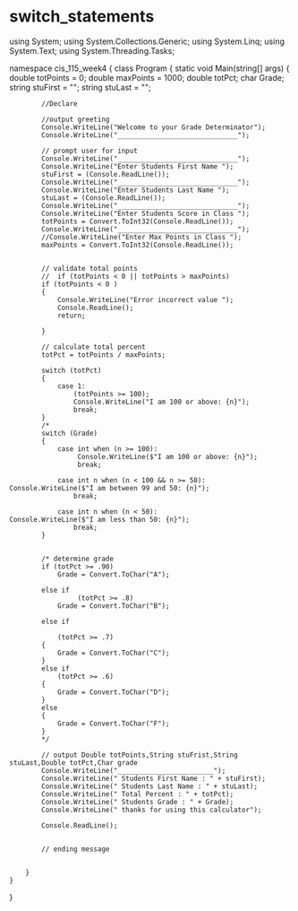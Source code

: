 # switch_statements



using System;
using System.Collections.Generic;
using System.Linq;
using System.Text;
using System.Threading.Tasks;

namespace cis_115_week4
{
    class Program
    {
        static void Main(string[] args)
        {
            double totPoints = 0;
            double maxPoints = 1000;
            double totPct;
            char Grade;
            string stuFirst = "";
            string stuLast = "";

            //Declare

            //output greeting
            Console.WriteLine("Welcome to your Grade Determinator");
            Console.WriteLine("______________________________");

            // prompt user for input
            Console.WriteLine("______________________________");
            Console.WriteLine("Enter Students First Name ");
            stuFirst = (Console.ReadLine());
            Console.WriteLine("______________________________");
            Console.WriteLine("Enter Students Last Name ");
            stuLast = (Console.ReadLine());
            Console.WriteLine("______________________________");
            Console.WriteLine("Enter Students Score in Class ");
            totPoints = Convert.ToInt32(Console.ReadLine());
            Console.WriteLine("______________________________");
            //Console.WriteLine("Enter Max Points in Class ");
            maxPoints = Convert.ToInt32(Console.ReadLine());


            // validate total points
            //  if (totPoints < 0 || totPoints > maxPoints)
            if (totPoints < 0 )
            {
                Console.WriteLine("Error incorrect value ");
                Console.ReadLine();
                return;

            }
           
            // calculate total percent
            totPct = totPoints / maxPoints;

            switch (totPct)
            {
                case 1:
                    (totPoints >= 100);
                    Console.WriteLine("I am 100 or above: {n}");
                    break;
            }
            /*
            switch (Grade)
            {
                case int when (n >= 100):
                     Console.WriteLine($"I am 100 or above: {n}");
                     break;

                case int n when (n < 100 && n >= 50):
    Console.WriteLine($"I am between 99 and 50: {n}");
                    break;

                case int n when (n < 50):
    Console.WriteLine($"I am less than 50: {n}");
                    break;
            }


            /* determine grade
            if (totPct >= .90)
                Grade = Convert.ToChar("A");

            else if
                     (totPct >= .8)
                Grade = Convert.ToChar("B");

            else if

                (totPct >= .7)
            {
                Grade = Convert.ToChar("C");
            }
            else if
                (totPct >= .6)
            {
                Grade = Convert.ToChar("D");
            }
            else
            {
                Grade = Convert.ToChar("F");
            }
            */

            // output Double totPoints,String stuFrist,String stuLast,Double totPct,Char grade
            Console.WriteLine("________________________");
            Console.WriteLine(" Students First Name : " + stuFirst);
            Console.WriteLine(" Students Last Name : " + stuLast);
            Console.WriteLine(" Total Percent : " + totPct);
            Console.WriteLine(" Students Grade : " + Grade);
            Console.WriteLine(" thanks for using this calculator");

            Console.ReadLine();


            // ending message


        }
    }
}
